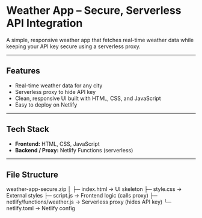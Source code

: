 # Weather App – Secure, Serverless API Integration

A simple, responsive weather app that fetches real-time weather data while keeping your API key secure using a serverless proxy.

---

## Features

- Real-time weather data for any city
- Serverless proxy to hide API key
- Clean, responsive UI built with HTML, CSS, and JavaScript
- Easy to deploy on Netlify

---

## Tech Stack

- **Frontend:** HTML, CSS, JavaScript  
- **Backend / Proxy:** Netlify Functions (serverless)  

---

## File Structure

weather-app-secure.zip
│
├─ index.html → UI skeleton
├─ style.css → External styles
├─ script.js → Frontend logic (calls proxy)
├─ netlify/functions/weather.js → Serverless proxy (hides API key)
└─ netlify.toml → Netlify config
